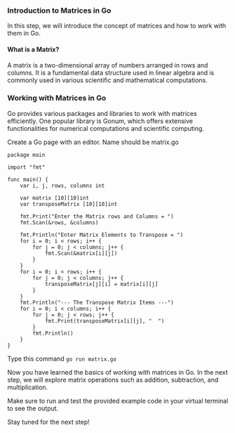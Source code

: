 
### Introduction to Matrices in Go

In this step, we will introduce the concept of matrices and how to work with them in Go.

#### What is a Matrix?
A matrix is a two-dimensional array of numbers arranged in rows and columns. It is a fundamental data structure used in linear algebra and is commonly used in various scientific and mathematical computations.

### Working with Matrices in Go
Go provides various packages and libraries to work with matrices efficiently. One popular library is Gonum, which offers extensive functionalities for numerical computations and scientific computing.


Create a Go page with an editor. Name should be matrix.go

```
package main

import "fmt"

func main() {
    var i, j, rows, columns int

    var matrix [10][10]int
    var transposeMatrix [10][10]int

    fmt.Print("Enter the Matrix rows and Columns = ")
    fmt.Scan(&rows, &columns)

    fmt.Println("Enter Matrix Elements to Transpose = ")
    for i = 0; i < rows; i++ {
        for j = 0; j < columns; j++ {
            fmt.Scan(&matrix[i][j])
        }
    }
    for i = 0; i < rows; i++ {
        for j = 0; j < columns; j++ {
            transposeMatrix[j][i] = matrix[i][j]
        }
    }
    fmt.Println("--- The Transpose Matrix Items ---")
    for i = 0; i < columns; i++ {
        for j = 0; j < rows; j++ {
            fmt.Print(transposeMatrix[i][j], "  ")
        }
        fmt.Println()
    }
}
```
Type this command
```go run matrix.go```

Now you have learned the basics of working with matrices in Go. In the next step, we will explore matrix operations such as addition, subtraction, and multiplication.

Make sure to run and test the provided example code in your virtual terminal to see the output.

Stay tuned for the next step!
